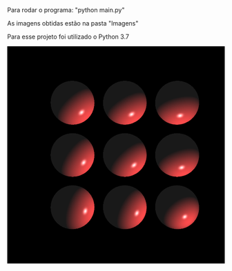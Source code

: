 Para rodar o programa: "python main.py"

As imagens obtidas estão na pasta "Imagens"

Para esse projeto foi utilizado o Python 3.7

![alt text](https://github.com/lucasg1/ray_tracing/blob/master/Imagens/imagem_extra.png?raw=true)
